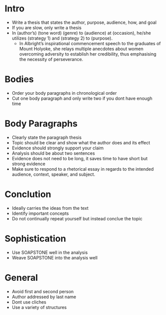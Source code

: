 # Intro
- Write a thesis that states the author, purpose, audience, how, and goal
- If you are slow, only write a thesis
- In (author’s) (tone word) (genre) to (audience) at (occasion), he/she utilizes (strategy 1) and (strategy 2) to (purpose).
	- In Albright’s inspirational commencement speech to the graduates of Mount Holyoke, she relays multiple anecdotes about women overcoming adversity to establish her credibility, thus emphasising the necessity of perseverance.
# Bodies
- Order your body paragraphs in chronological order
- Cut one body paragraph and only write two if you dont have enough time
# Body Paragraphs
- Clearly state the paragraph thesis
- Topic should be clear and show what the author does and its effect
- Evidence should strongly support your claim
- Analysis should be about two sentences
- Evidence does not need to be long, it saves time to have short but strong evidence
- Make sure to respond to a rhetorical essay in regards to the intended audience, context, speaker, and subject.
# Conclution
- Ideally carries the ideas from the text
- Identify important concepts
- Do not continually repeat yourself but instead conclue the topic
# Sophistication
- Use SOAPSTONE well in the analysis
- Weave SOAPSTONE into the analysis well
# General
- Avoid first and second person
- Author addressed by last name
- Dont use cliches
- Use a variety of structures